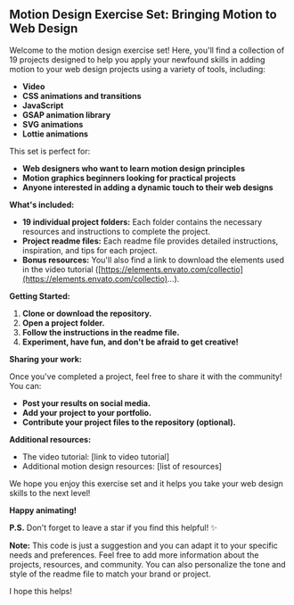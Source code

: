 ## Motion Design Exercise Set: Bringing Motion to Web Design

Welcome to the motion design exercise set! Here, you'll find a collection of 19 projects designed to help you apply your newfound skills in adding motion to your web design projects using a variety of tools, including:

* **Video**
* **CSS animations and transitions**
* **JavaScript**
* **GSAP animation library**
* **SVG animations**
* **Lottie animations**

This set is perfect for:

* **Web designers who want to learn motion design principles**
* **Motion graphics beginners looking for practical projects**
* **Anyone interested in adding a dynamic touch to their web designs**

**What's included:**

* **19 individual project folders:** Each folder contains the necessary resources and instructions to complete the project.
* **Project readme files:** Each readme file provides detailed instructions, inspiration, and tips for each project.
* **Bonus resources:** You'll also find a link to download the elements used in the video tutorial ([https://elements.envato.com/collectio](https://elements.envato.com/collectio)...).

**Getting Started:**

1. **Clone or download the repository.**
2. **Open a project folder.**
3. **Follow the instructions in the readme file.**
4. **Experiment, have fun, and don't be afraid to get creative!**

**Sharing your work:**

Once you've completed a project, feel free to share it with the community! You can:

* **Post your results on social media.**
* **Add your project to your portfolio.**
* **Contribute your project files to the repository (optional).**

**Additional resources:**

* The video tutorial: [link to video tutorial]
* Additional motion design resources: [list of resources]

We hope you enjoy this exercise set and it helps you take your web design skills to the next level!

**Happy animating!**

**P.S.** Don't forget to leave a star if you find this helpful! ✨

**Note:** This code is just a suggestion and you can adapt it to your specific needs and preferences. Feel free to add more information about the projects, resources, and community. You can also personalize the tone and style of the readme file to match your brand or project.

I hope this helps!

